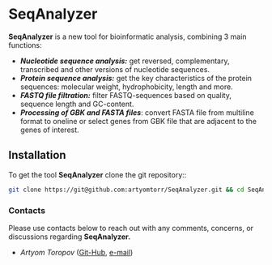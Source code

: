 # SeqAnalyzer
**SeqAnalyzer** is a new tool for bioinformatic analysis, combining 3 main functions:

- ***Nucleotide sequence analysis:*** get reversed, complementary, transcribed and other versions of nucleotide sequences.
- ***Protein sequence analysis:*** get the key characteristics of the protein sequences: molecular weight, hydrophobicity, length and more.
- ***FASTQ file filtration:***  filter FASTQ-sequences based on quality, sequence length and GC-content.
- ***Processing of GBK and FASTA files***: convert FASTA file from multiline format to oneline or select genes from GBK file that are adjacent to the genes of interest.

## Installation

To get the tool **SeqAnalyzer** clone the git repository::
```bash
git clone https://git@github.com:artyomtorr/SeqAnalyzer.git && cd SeqAnalyzer
```

### Contacts
Please use contacts below to reach out with any comments, concerns, or discussions regarding **SeqAnalyzer.** <br>
- *Artyom Toropov* ([Git-Hub](https://github.com/artyomtorr/), [e-mail](toropov.01@bk.ry))


